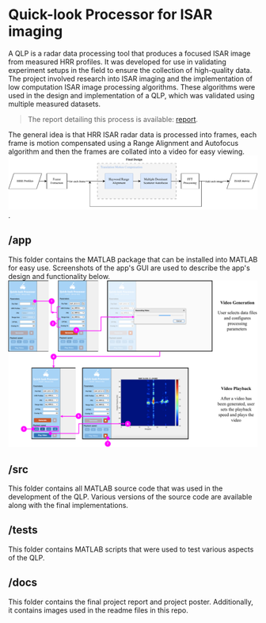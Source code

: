 # Quick-look Processor for ISAR imaging
A QLP is a radar data processing tool that produces a focused ISAR image from measured HRR profiles. It was developed for use in validating experiment setups in the field to ensure the collection of high-quality data. The project involved research into ISAR imaging and the implementation of low computation ISAR image processing algorithms. These algorithms were used in the design and implementation of a QLP, which was validated using multiple measured datasets.

>The report detailing this process is available: [report](./docs/Final_Report.pdf/).

The general idea is that HRR ISAR radar data is processed into frames, each frame is motion compensated using a Range Alignment and Autofocus algorithm and then the frames are collated into a video for easy viewing.
![Final QLP Design](./docs/QLPDesign.pdf/).

## /app
This folder contains the MATLAB package that can be installed into MATLAB for easy use. Screenshots of the app's GUI are used to describe the app's design and functionality below.
![QLP GUI system Interactions](./docs/UXAppDesign.pdf/)

## /src
This folder contains all MATLAB source code that was used in the development of the QLP. Various versions of the source code are available along with the final implementations. 

## /tests
This folder contains MATLAB scripts that were used to test various aspects of the QLP.

## /docs
This folder contains the final project report and project poster. Additionally, it contains images used in the readme files in this repo.

